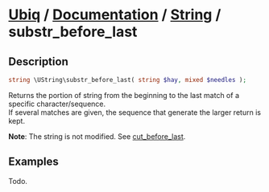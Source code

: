 [Ubiq](https://github.com/Pixel418/Ubiq#readme) / [Documentation](../index.md#readme) / [String](../index.md#string) / substr_before_last
======


Description
-------- 

```php
string \UString\substr_before_last( string $hay, mixed $needles );
```

Returns the portion of string from the beginning to the last match of a specific character/sequence. <br>
If several matches are given, the sequence that generate the larger return is kept.

**Note**: The string is not modified. See [cut_before_last](./cut_before_last.md#readme).



Examples
--------

Todo.